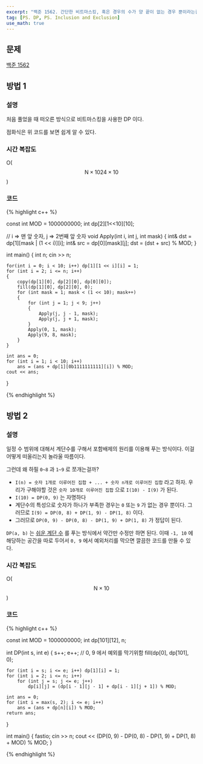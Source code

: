 ```yaml
---
excerpt: "백준 1562. 간단한 비트마스킹, 혹은 경우의 수가 양 끝이 없는 경우 뿐이라는걸 알아채기 "
tag: [PS. DP, PS. Inclusion and Exclusion]
use_math: true
---
```


## 문제

[백준 1562](https://www.acmicpc.net/problem/1562)



## 방법 1


### 설명

처음 풀었을 때 떠오른 방식으로 비트마스킹을 사용한 DP 이다.

점화식은 위 코드를 보면 쉽게 알 수 있다. 

### 시간 복잡도

O($$ \mathrm{N} \times 1024 \times 10 $$)

### 코드

{% highlight c++ %}

const int MOD = 1000000000;
int dp[2][1<<10][10];

// i => 맨 앞 숫자, j => 2번째 앞 숫자
void Apply(int i, int j, int mask)
{
	int& dst = dp[1][mask | (1 << i)][i];
	int& src = dp[0][mask][j];
	dst = (dst + src) % MOD;
}

int main()
{
	int n; cin >> n;

	for(int i = 0; i < 10; i++) dp[1][1 << i][i] = 1;
	for (int i = 2; i <= n; i++)
	{
		copy(dp[1][0], dp[2][0], dp[0][0]);
		fill(dp[1][0], dp[2][0], 0);
		for (int mask = 1; mask < (1 << 10); mask++)
		{	
			for (int j = 1; j < 9; j++)
			{
				Apply(j, j - 1, mask);
				Apply(j, j + 1, mask);
			}
			Apply(0, 1, mask);
			Apply(9, 8, mask);
		}
	}

	int ans = 0;
	for (int i = 1; i < 10; i++)
		ans = (ans + dp[1][0b1111111111][i]) % MOD;
	cout << ans;
}

{% endhighlight %}







## 방법 2


### 설명

일정 수 범위에 대해서 계단수를 구해서 포함배제의 원리를 이용해 푸는 방식이다. 이걸 어떻게 떠올리는지 놀라울 따름이다. 

그런데 왜 하필 ```0~8``` 과 ```1~9``` 로 쪼개는걸까? 
+ ```I(n) = 숫자 1개로 이루어진 집합 + ... + 숫자 n개로 이루어진 집합``` 라고 하자. 우리가 구해야할 것은 ```숫자 10개로 이루어진 집합``` 으로 ```I(10) - I(9)``` 가 된다.
+  ```I(10) = DP(0, 9)``` 는 자명하다 
+ 계단수의 특성으로 숫자가 하나가 부족한 경우는 ```0``` 또는 ```9``` 가 없는 경우 뿐이다. 그러므로 ```I(9) = DP(0, 8) + DP(1, 9) - DP(1, 8)``` 이다.
+ 그러므로 ```DP(0, 9) - DP(0, 8) - DP(1, 9) + DP(1, 8)``` 가 정답이 된다.

```DP(a, b)``` 는 [쉬운 계단 수](https://www.acmicpc.net/problem/10844) 를 푸는 방식에서 약간만 수정만 하면 된다. 이때 ```-1, 10``` 에 해당하는 공간을 따로 두어서 ```0, 9``` 에서 예외처리를 막으면 깔끔한 코드를 만들 수 있다.


### 시간 복잡도

O($$ \mathrm{N} \times 10 $$)


### 코드

{% highlight c++ %}

const int MOD = 1000000000;
int dp[101][12], n;

int DP(int s, int e)
{
	s++; e++; // 0, 9 에서 예외를 막기위함
	fill(dp[0], dp[101], 0);

	for (int i = s; i <= e; i++) dp[1][i] = 1;
	for (int i = 2; i <= n; i++)
		for (int j = s; j <= e; j++)
			dp[i][j] = (dp[i - 1][j - 1] + dp[i - 1][j + 1]) % MOD;

	int ans = 0;
	for (int i = max(s, 2); i <= e; i++)
		ans = (ans + dp[n][i]) % MOD;
	return ans;
}

int main()
{
	fastio;
	cin >> n;
	cout << (DP(0, 9) - DP(0, 8) - DP(1, 9) + DP(1, 8) + MOD) % MOD;
}

{% endhighlight %}



